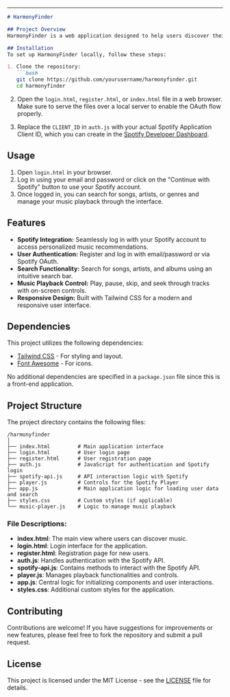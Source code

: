 
---

```markdown
# HarmonyFinder

## Project Overview
HarmonyFinder is a web application designed to help users discover their perfect music match with Spotify integration. The application allows users to log in with their Spotify account, search for musical content, and manage their playback experience efficiently. With an emphasis on a modern and user-friendly design, HarmonyFinder leverages the Spotify API to deliver personalized music recommendations and playback controls.

## Installation
To set up HarmonyFinder locally, follow these steps:

1. Clone the repository:
   ```bash
   git clone https://github.com/yourusername/harmonyfinder.git
   cd harmonyfinder
   ```

2. Open the `login.html`, `register.html`, or `index.html` file in a web browser. Make sure to serve the files over a local server to enable the OAuth flow properly.

3. Replace the `CLIENT_ID` in `auth.js` with your actual Spotify Application Client ID, which you can create in the [Spotify Developer Dashboard](https://developer.spotify.com/dashboard/).

## Usage
1. Open `login.html` in your browser.
2. Log in using your email and password or click on the "Continue with Spotify" button to use your Spotify account.
3. Once logged in, you can search for songs, artists, or genres and manage your music playback through the interface.

## Features
- **Spotify Integration:** Seamlessly log in with your Spotify account to access personalized music recommendations.
- **User Authentication:** Register and log in with email/password or via Spotify OAuth.
- **Search Functionality:** Search for songs, artists, and albums using an intuitive search bar.
- **Music Playback Control:** Play, pause, skip, and seek through tracks with on-screen controls.
- **Responsive Design:** Built with Tailwind CSS for a modern and responsive user interface.

## Dependencies
This project utilizes the following dependencies:
- [Tailwind CSS](https://tailwindcss.com) - For styling and layout.
- [Font Awesome](https://fontawesome.com) - For icons.

No additional dependencies are specified in a `package.json` file since this is a front-end application.

## Project Structure
The project directory contains the following files:

```
/harmonyfinder
│
├── index.html         # Main application interface
├── login.html         # User login page
├── register.html      # User registration page
├── auth.js            # JavaScript for authentication and Spotify login
├── spotify-api.js     # API interaction logic with Spotify
├── player.js          # Controls for the Spotify Player
├── app.js             # Main application logic for loading user data and search
├── styles.css         # Custom styles (if applicable)
└── music-player.js    # Logic to manage music playback
```

### File Descriptions:
- **index.html**: The main view where users can discover music.
- **login.html**: Login interface for the application.
- **register.html**: Registration page for new users.
- **auth.js**: Handles authentication with the Spotify API.
- **spotify-api.js**: Contains methods to interact with the Spotify API.
- **player.js**: Manages playback functionalities and controls.
- **app.js**: Central logic for initializing components and user interactions.
- **styles.css**: Additional custom styles for the application.

## Contributing
Contributions are welcome! If you have suggestions for improvements or new features, please feel free to fork the repository and submit a pull request.

## License
This project is licensed under the MIT License - see the [LICENSE](LICENSE) file for details.
```
